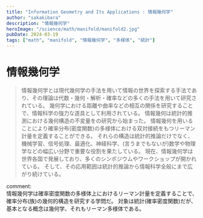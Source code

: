 ```yaml
---
title: "Information Geometry and Its Applications : 情報幾何学"
author: "sakakibara"
description: "情報幾何学"
heroImage: "/science/math/manifold/manifold2.jpg"
pubDate: 2024-03-19
tags: ["math", "manifold", "情報幾何学", "多様体", "統計"]
---
```



# 情報幾何学
> 情報幾何学とは現代幾何学の手法を用いて情報の世界を探索する手法であり、その理論は代数・幾何・解析・確率などの多くの手法を用いて研究されている。
> 幾何学における距離や曲率などの相互の関係を研究することで、情報科学の強力な道具として利用されている。
> 情報幾何は統計的推測における幾何構造の不変量をの研究から始まった。
> 情報幾何を用いることにより確率分布(密度関数)の多様体における双対接続をもつリーマン計量を定義することができる。
> それらの構造は統計的推論だけでなく、機械学習、信号処理、最適化、神経科学、(言うまでもないが)数学や物理学などの幅広い分野で重要な役割を果たしている。
> 現在、情報幾何学は世界各国で発展しており、多くのシンポジウムやワークショップが開かれている。
> そして、その応用範囲は統計的推論から情報科学全般にまで広がり続けている。

comment:  
情報幾何学は確率密度関数の多様体上におけるリーマン計量を定義することで、確率分布(族)の幾何的構造を研究する学問だ。
対象は統計(確率密度関数)だが、基本となる概念は幾何学、それもリーマン多様体である。
